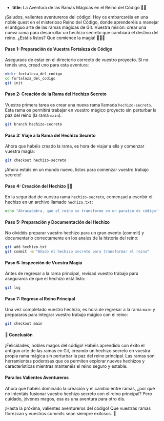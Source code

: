 * **title:** La Aventura de las Ramas Mágicas en el Reino del Código 🌈👾

¡Saludos, valientes aventureros del código! Hoy os embarcaréis en una noble quest en el misterioso Reino del Código, donde aprenderéis a manejar el antiguo arte de las ramas mágicas de Git. Vuestra misión: crear una nueva rama para desarrollar un hechizo secreto que cambiará el destino del reino. ¿Estáis listos? Que comience la magia! 🧙‍♂️✨

#### Paso 1: Preparación de Vuestra Fortaleza de Código

Aseguraos de estar en el directorio correcto de vuestro proyecto. Si no tenéis uno, cread uno para esta aventura:

```bash
mkdir fortaleza_del_codigo
cd fortaleza_del_codigo
git init
```

#### Paso 2: Creación de la Rama del Hechizo Secreto

Vuestra primera tarea es crear una nueva rama llamada `hechizo-secreto`. Esta rama os permitirá trabajar en vuestro mágico proyecto sin perturbar la paz del reino (la rama `main`).

```bash
git branch hechizo-secreto
```

#### Paso 3: Viaje a la Rama del Hechizo Secreto

Ahora que habéis creado la rama, es hora de viajar a ella y comenzar vuestra magia:

```bash
git checkout hechizo-secreto
```

¡Ahora estáis en un mundo nuevo, listos para comenzar vuestro trabajo secreto!

#### Paso 4: Creación del Hechizo 📜✨

En la seguridad de vuestra rama `hechizo-secreto`, comenzad a escribir el hechizo en un archivo llamado `hechizo.txt`:

```bash
echo "Abracadabra, que el reino se transforme en un paraíso de código!" > hechizo.txt
```

#### Paso 5: Preparación y Documentación del Hechizo

No olvidéis preparar vuestro hechizo para un gran evento (commit) y documentarlo correctamente en los anales de la historia del reino:

```bash
git add hechizo.txt
git commit -m "Añado el hechizo secreto para transformar el reino"
```

#### Paso 6: Inspección de Vuestra Magia

Antes de regresar a la rama principal, revisad vuestro trabajo para aseguraros de que el hechizo está listo:

```bash
git log
```

#### Paso 7: Regreso al Reino Principal

Una vez completado vuestro hechizo, es hora de regresar a la rama `main` y prepararos para integrar vuestro trabajo mágico con el reino:

```bash
git checkout main
```

#### 🤔 Conclusión

¡Felicidades, nobles magos del código! Habéis aprendido con éxito el antiguo arte de las ramas en Git, creando un hechizo secreto en vuestra propia rama mágica sin perturbar la paz del reino principal. Las ramas son herramientas poderosas que os permiten explorar nuevos hechizos y características mientras mantenéis el reino seguro y estable.

#### Para los Valientes Aventureros

Ahora que habéis dominado la creación y el cambio entre ramas, ¿por qué no intentáis fusionar vuestro hechizo secreto con el reino principal? Pero cuidado, jóvenes magos, esa es una aventura para otro día.

¡Hasta la próxima, valientes aventureros del código! Que vuestras ramas florezcan y vuestros commits sean siempre exitosos. 🌟
